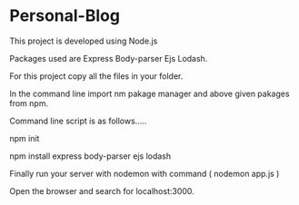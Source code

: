 # Personal-Blog

This project is developed using Node.js

Packages used are Express Body-parser Ejs Lodash.

For this project copy all the files in your folder.

In the command line import nm pakage manager and above given pakages from npm.

Command line script is as follows.....

npm init

npm install express body-parser ejs lodash

Finally run your server with nodemon with command (  nodemon app.js  )

Open the browser and search for localhost:3000.
